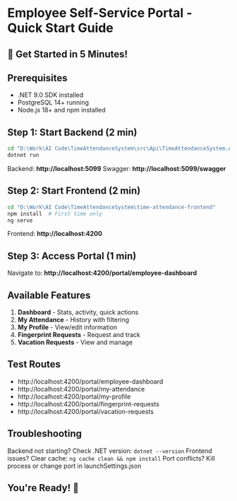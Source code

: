 # Employee Self-Service Portal - Quick Start Guide

## 🚀 Get Started in 5 Minutes!

## Prerequisites
- .NET 9.0 SDK installed
- PostgreSQL 14+ running  
- Node.js 18+ and npm installed

## Step 1: Start Backend (2 min)
```bash
cd "D:\Work\AI Code\TimeAttendanceSystem\src\Api\TimeAttendanceSystem.Api"
dotnet run
```
Backend: **http://localhost:5099**
Swagger: **http://localhost:5099/swagger**

## Step 2: Start Frontend (2 min)
```bash
cd "D:\Work\AI Code\TimeAttendanceSystem\time-attendance-frontend"
npm install  # First time only
ng serve
```
Frontend: **http://localhost:4200**

## Step 3: Access Portal (1 min)
Navigate to: **http://localhost:4200/portal/employee-dashboard**

## Available Features
1. **Dashboard** - Stats, activity, quick actions
2. **My Attendance** - History with filtering
3. **My Profile** - View/edit information
4. **Fingerprint Requests** - Request and track
5. **Vacation Requests** - View and manage

## Test Routes
- http://localhost:4200/portal/employee-dashboard
- http://localhost:4200/portal/my-attendance
- http://localhost:4200/portal/my-profile
- http://localhost:4200/portal/fingerprint-requests
- http://localhost:4200/portal/vacation-requests

## Troubleshooting
Backend not starting? Check .NET version: `dotnet --version`
Frontend issues? Clear cache: `ng cache clean && npm install`
Port conflicts? Kill process or change port in launchSettings.json

## You're Ready! 🎉
